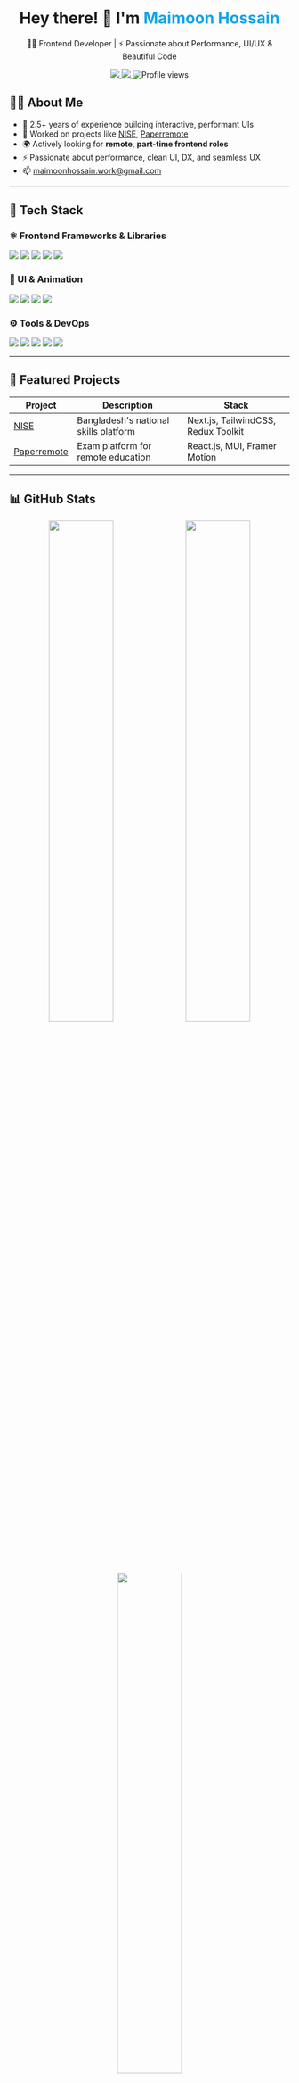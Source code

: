 <!-- Hero Header -->
<h1 align="center">Hey there! 👋 I'm <span style="color:#0ea5e9;">Maimoon Hossain</span></h1>
<p align="center">
  🧑‍💻 Frontend Developer | ⚡ Passionate about Performance, UI/UX & Beautiful Code  
</p>
<p align="center">
  <a href="https://www.linkedin.com/in/maimoonhossain/" target="_blank">
    <img src="https://img.shields.io/badge/LinkedIn-Connect-blue?style=for-the-badge&logo=linkedin&logoColor=white" />
  </a>
  <a href="mailto:maimoonhossain.work@gmail.com">
    <img src="https://img.shields.io/badge/Email-Contact_Me-red?style=for-the-badge&logo=gmail&logoColor=white" />
  </a>
  <img src="https://komarev.com/ghpvc/?username=maimoonhossain&style=for-the-badge&color=blueviolet" alt="Profile views" />
</p>

## 👨‍💻 About Me

- 🔭 2.5+ years of experience building interactive, performant UIs  
- 💼 Worked on projects like [NISE](https://nise.gov.bd), [Paperremote](https://paperremote.com)  
- 🌍 Actively looking for **remote**, **part-time frontend roles**  
- ⚡ Passionate about performance, clean UI, DX, and seamless UX  
- 📫 [maimoonhossain.work@gmail.com](mailto:maimoonhossain.work@gmail.com)

---

## 🚀 Tech Stack

### ⚛️ Frontend Frameworks & Libraries
<p>
  <img src="https://img.shields.io/badge/Next.js-black?style=for-the-badge&logo=next.js&logoColor=white"/>
  <img src="https://img.shields.io/badge/React-20232A?style=for-the-badge&logo=react&logoColor=61DAFB"/>
  <img src="https://img.shields.io/badge/TypeScript-007ACC?style=for-the-badge&logo=typescript&logoColor=white"/>
  <img src="https://img.shields.io/badge/Redux_Toolkit-593D88?style=for-the-badge&logo=redux&logoColor=white"/>
  <img src="https://img.shields.io/badge/React%20Query-FF4154?style=for-the-badge&logo=reactquery&logoColor=white"/>
</p>

### 🎨 UI & Animation
<p>
  <img src="https://img.shields.io/badge/TailwindCSS-0EA5E9?style=for-the-badge&logo=tailwindcss&logoColor=white"/>
  <img src="https://img.shields.io/badge/Material_UI-0081CB?style=for-the-badge&logo=mui&logoColor=white"/>
  <img src="https://img.shields.io/badge/Framer_Motion-EF0187?style=for-the-badge&logo=framer&logoColor=white"/>
  <img src="https://img.shields.io/badge/Shadcn/UI-1E293B?style=for-the-badge&logo=radix-ui&logoColor=white"/>
</p>

### ⚙️ Tools & DevOps
<p>
  <img src="https://img.shields.io/badge/Vite-646CFF?style=for-the-badge&logo=vite&logoColor=white"/>
  <img src="https://img.shields.io/badge/Vercel-black?style=for-the-badge&logo=vercel&logoColor=white"/>
  <img src="https://img.shields.io/badge/ESLint-4B32C3?style=for-the-badge&logo=eslint&logoColor=white"/>
  <img src="https://img.shields.io/badge/Prettier-F7B93E?style=for-the-badge&logo=prettier&logoColor=black"/>
  <img src="https://img.shields.io/badge/Git-F05032?style=for-the-badge&logo=git&logoColor=white"/>
</p>

---

## 🧩 Featured Projects

| Project | Description | Stack |
|--------|-------------|-------|
| [NISE](https://nise.gov.bd) | Bangladesh's national skills platform | Next.js, TailwindCSS, Redux Toolkit |
| [Paperremote](https://paperremote.com) | Exam platform for remote education | React.js, MUI, Framer Motion |

---

## 📊 GitHub Stats

<p align="center">
  <img src="https://github-readme-stats.vercel.app/api?username=maimoonhossain&show_icons=true&theme=react&hide_border=true&count_private=true" width="48%" />
  <img src="https://github-readme-streak-stats.herokuapp.com/?user=maimoonhossain&theme=react&hide_border=true" width="48%" />
</p>

<p align="center">
  <img src="https://github-readme-stats.vercel.app/api/top-langs/?username=maimoonhossain&layout=compact&theme=react&hide_border=true" width="48%" />
</p>

---

## 🏆 GitHub Trophies

<p align="center">
  <img src="https://github-profile-trophy.vercel.app/?username=maimoonhossain&theme=gruvbox&no-frame=true&row=1&column=7" />
</p>

---

## 🗓️ Contribution Graph

<p align="center">
  <img src="https://github-readme-activity-graph.vercel.app/graph?username=maimoonhossain&theme=react-dark&area=true&hide_border=true" />
</p>

---

## 🌐 Connect With Me

<p align="center">
  <a href="mailto:maimoonhossain.work@gmail.com"><img src="https://img.shields.io/badge/Gmail-Mail_Directly-D14836?style=for-the-badge&logo=gmail&logoColor=white" /></a>
  <a href="https://www.linkedin.com/in/maimoonhossain/"><img src="https://img.shields.io/badge/LinkedIn-Maimoon_Hossain-0077B5?style=for-the-badge&logo=linkedin&logoColor=white" /></a>
  <a href="https://github.com/maimoonhossain"><img src="https://img.shields.io/badge/GitHub-Follow-181717?style=for-the-badge&logo=github&logoColor=white" /></a>
</p>

<p align="center">
  <img src="https://capsule-render.vercel.app/api?type=waving&color=0ea5e9&height=120&section=footer"/>
</p>
